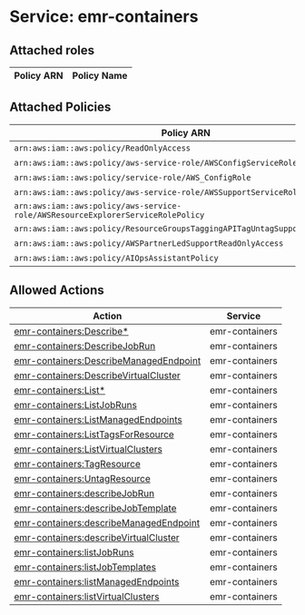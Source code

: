 # Service: emr-containers

## Attached roles

| Policy ARN | Policy Name |
|------------|-------------|
## Attached Policies

| Policy ARN | Policy Name |
|------------|-------------|
| `arn:aws:iam::aws:policy/ReadOnlyAccess` | [ReadOnlyAccess](../policies.md#readonlyaccess) |
| `arn:aws:iam::aws:policy/aws-service-role/AWSConfigServiceRolePolicy` | [AWSConfigServiceRolePolicy](../policies.md#awsconfigservicerolepolicy) |
| `arn:aws:iam::aws:policy/service-role/AWS_ConfigRole` | [AWS_ConfigRole](../policies.md#aws_configrole) |
| `arn:aws:iam::aws:policy/aws-service-role/AWSSupportServiceRolePolicy` | [AWSSupportServiceRolePolicy](../policies.md#awssupportservicerolepolicy) |
| `arn:aws:iam::aws:policy/aws-service-role/AWSResourceExplorerServiceRolePolicy` | [AWSResourceExplorerServiceRolePolicy](../policies.md#awsresourceexplorerservicerolepolicy) |
| `arn:aws:iam::aws:policy/ResourceGroupsTaggingAPITagUntagSupportedResources` | [ResourceGroupsTaggingAPITagUntagSupportedResources](../policies.md#resourcegroupstaggingapitaguntagsupportedresources) |
| `arn:aws:iam::aws:policy/AWSPartnerLedSupportReadOnlyAccess` | [AWSPartnerLedSupportReadOnlyAccess](../policies.md#awspartnerledsupportreadonlyaccess) |
| `arn:aws:iam::aws:policy/AIOpsAssistantPolicy` | [AIOpsAssistantPolicy](../policies.md#aiopsassistantpolicy) |

## Allowed Actions

| Action | Service |
|--------|---------|
| [emr-containers:Describe*](../actions.md#emr-containers:describeall) | emr-containers |
| [emr-containers:DescribeJobRun](../actions.md#emr-containers:describejobrun) | emr-containers |
| [emr-containers:DescribeManagedEndpoint](../actions.md#emr-containers:describemanagedendpoint) | emr-containers |
| [emr-containers:DescribeVirtualCluster](../actions.md#emr-containers:describevirtualcluster) | emr-containers |
| [emr-containers:List*](../actions.md#emr-containers:listall) | emr-containers |
| [emr-containers:ListJobRuns](../actions.md#emr-containers:listjobruns) | emr-containers |
| [emr-containers:ListManagedEndpoints](../actions.md#emr-containers:listmanagedendpoints) | emr-containers |
| [emr-containers:ListTagsForResource](../actions.md#emr-containers:listtagsforresource) | emr-containers |
| [emr-containers:ListVirtualClusters](../actions.md#emr-containers:listvirtualclusters) | emr-containers |
| [emr-containers:TagResource](../actions.md#emr-containers:tagresource) | emr-containers |
| [emr-containers:UntagResource](../actions.md#emr-containers:untagresource) | emr-containers |
| [emr-containers:describeJobRun](../actions.md#emr-containers:describejobrun) | emr-containers |
| [emr-containers:describeJobTemplate](../actions.md#emr-containers:describejobtemplate) | emr-containers |
| [emr-containers:describeManagedEndpoint](../actions.md#emr-containers:describemanagedendpoint) | emr-containers |
| [emr-containers:describeVirtualCluster](../actions.md#emr-containers:describevirtualcluster) | emr-containers |
| [emr-containers:listJobRuns](../actions.md#emr-containers:listjobruns) | emr-containers |
| [emr-containers:listJobTemplates](../actions.md#emr-containers:listjobtemplates) | emr-containers |
| [emr-containers:listManagedEndpoints](../actions.md#emr-containers:listmanagedendpoints) | emr-containers |
| [emr-containers:listVirtualClusters](../actions.md#emr-containers:listvirtualclusters) | emr-containers |